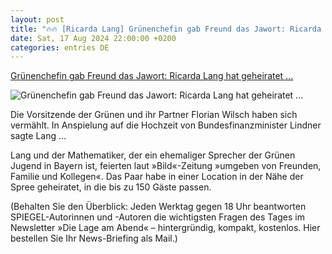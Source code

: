 ```yaml
---
layout: post
title: "🔥🔥 [Ricarda Lang] Grünenchefin gab Freund das Jawort: Ricarda Lang hat geheiratet ..."
date: Sat, 17 Aug 2024 22:00:00 +0200
categories: entries DE
---
```

[Grünenchefin gab Freund das Jawort: Ricarda Lang hat geheiratet ...](https://www.spiegel.de/panorama/leute/ricarda-lang-soll-geheiratet-haben-hochzeit-ohne-spektakel-a-0aa425fc-16a7-4a79-9088-9fbd0d842caf)

![Grünenchefin gab Freund das Jawort: Ricarda Lang hat geheiratet ...](https://cdn.prod.www.spiegel.de/images/7d521591-52b6-433f-8353-8d41f2be611e_w1200_r1.778_fpx47_fpy31.jpg)

Die Vorsitzende der Grünen und ihr Partner Florian Wilsch haben sich vermählt. In Anspielung auf die Hochzeit von Bundesfinanzminister Lindner sagte Lang ...

Lang und der Mathematiker, der ein ehemaliger Sprecher der Grünen Jugend in Bayern ist, feierten laut »Bild«-Zeitung »umgeben von Freunden, Familie und Kollegen«. Das Paar habe in einer Location in der Nähe der Spree geheiratet, in die bis zu 150 Gäste passen.

(Behalten Sie den Überblick: Jeden Werktag gegen 18 Uhr beantworten SPIEGEL-Autorinnen und -Autoren die wichtigsten Fragen des Tages im Newsletter »Die Lage am Abend« – hintergründig, kompakt, kostenlos. Hier bestellen Sie Ihr News-Briefing als Mail.)

